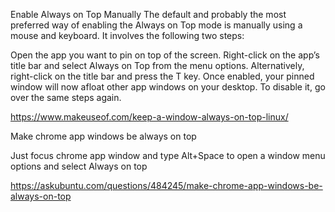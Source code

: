 Enable Always on Top Manually
The default and probably the most preferred way of enabling the Always on Top mode is manually using a mouse and keyboard. It involves the following two steps:


Open the app you want to pin on top of the screen.
Right-click on the app’s title bar and select Always on Top from the menu options. Alternatively, right-click on the title bar and press the T key.
Once enabled, your pinned window will now afloat other app windows on your desktop. To disable it, go over the same steps again.


https://www.makeuseof.com/keep-a-window-always-on-top-linux/

Make chrome app windows be always on top

Just focus chrome app window and type Alt+Space to open a window menu options and select Always on top

https://askubuntu.com/questions/484245/make-chrome-app-windows-be-always-on-top